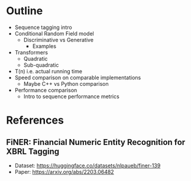 # Outline

- Sequence tagging intro
- Conditional Random Field model
  - Discriminative vs Generative
    - Examples
- Transformers
  - Quadratic
  - Sub-quadratic
- T(n) i.e. actual running time
- Speed comparison on comparable implementations
  - Maybe C++ vs Python comparison
- Performance comparison
  - Intro to sequence performance metrics


# References

## FiNER: Financial Numeric Entity Recognition for XBRL Tagging
- Dataset: https://huggingface.co/datasets/nlpaueb/finer-139
- Paper: https://arxiv.org/abs/2203.06482